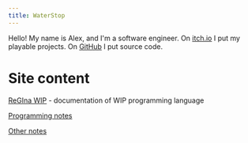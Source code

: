 ```yaml
---
title: WaterStop
---
```


Hello! My name is Alex, and I'm a software engineer. On [itch.io](https://waterstop.itch.io/) I put
my playable projects. On [GitHub](https://github.com/llesha) I put source code.

# Site content

[ReGIna WIP](regina/regina) - documentation of WIP programming language

[Programming notes](programming/programming-notes)

[Other notes](notes)
